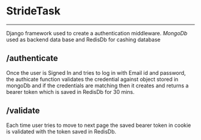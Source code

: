 # StrideTask
____

Django framework used to create a authentication middleware.
_MongoDb_ used as backend data base and RedisDb for cashing database

## /authenticate
Once the user is Signed In and tries to log in with Email id and password, the authicate function validates the credential against
object stored in mongoDb and if the credentials are matching then it creates and returns a bearer token which is saved in RedisDb
for 30 mins.


## /validate
Each time user tries to move to next page the saved bearer token in cookie is validated with the token saved in RedisDb.
